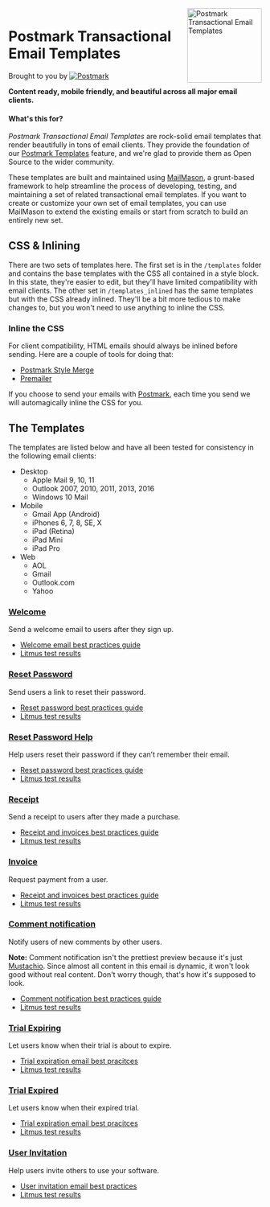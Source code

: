 <img src="http://assets.wildbit.com/postmark/misc/templates-logo@2x.png" alt="Postmark Transactional Email Templates" width="148" height="148" align="right">

# Postmark Transactional Email Templates
Brought to you by
<a href="http://postmarkapp.com"><img src="http://assets.wildbit.com/postmark/misc/postmark.svg" alt="Postmark"></a>

**Content ready, mobile friendly, and beautiful across all major email clients.**

#### What's this for?

*Postmark Transactional Email Templates* are rock-solid email templates that render beautifully in tons of email clients. They provide the foundation of our [Postmark Templates](https://postmarkapp.com/blog/special-delivery-postmark-templates) feature, and we're glad to provide them as Open Source to the wider community.

These templates are built and maintained using [MailMason](https://github.com/wildbit/mailmason), a grunt-based framework to help streamline the process of developing, testing, and maintaining a set of related transactional email templates. If you want to create or customize your own set of email templates, you can use MailMason to extend the existing emails or start from scratch to build an entirely new set.

## CSS & Inlining

There are two sets of templates here. The first set is in the `/templates` folder and contains the base templates with the CSS all contained in a style block. In this state, they're easier to edit, but they'll have limited compatibility with email clients. The other set in `/templates_inlined` has the same templates but with the CSS already inlined. They'll be a bit more tedious to make changes to, but you won't need to use anything to inline the CSS.

### Inline the CSS
For client compatibility, HTML emails should always be inlined before sending. Here are a couple of tools for doing that:

* [Postmark Style Merge](https://github.com/wildbit/style-merge)
* [Premailer](https://github.com/peterbe/premailer)

If you choose to send your emails with [Postmark](http://postmarkapp.com), each time you send we will automagically inline the CSS for you.

## The Templates

The templates are listed below and have all been tested for consistency in the following email clients:

* Desktop
  * Apple Mail 9, 10, 11
  * Outlook 2007, 2010, 2011, 2013, 2016
  * Windows 10 Mail
* Mobile
  * Gmail App (Android)
  * iPhones 6, 7, 8, SE, X
  * iPad (Retina)
  * iPad Mini
  * iPad Pro
* Web
  * AOL
  * Gmail
  * Outlook.com
  * Yahoo

### [Welcome](http://assets.wildbit.com/postmark/templates/dist/welcome.html)

Send a welcome email to users after they sign up.

* [Welcome email best practices guide](https://postmarkapp.com/guides/welcome-email-best-practices)
* [Litmus test results](https://litmus.com/pub/a087bdc)

### [Reset Password](http://assets.wildbit.com/postmark/templates/dist/password_reset.html) 

  Send users a link to reset their password.
  
  * [Reset password best practices guide](https://postmarkapp.com/guides/password-reset-email-best-practices)
  * [Litmus test results](https://litmus.com/pub/c4ee0e9)

### [Reset Password Help](http://assets.wildbit.com/postmark/templates/dist/password_reset_help.html)

  Help users reset their password if they can’t remember their email.

  * [Reset password best practices guide](https://postmarkapp.com/guides/password-reset-email-best-practices)
  * [Litmus test results](https://litmus.com/pub/82b4127)

### [Receipt](http://assets.wildbit.com/postmark/templates/dist/receipt.html)

  Send a receipt to users after they made a purchase.

  * [Receipt and invoices best practices guide](https://postmarkapp.com/guides/receipt-and-invoice-email-best-practices)
  * [Litmus test results](https://litmus.com/pub/dc65df0)

### [Invoice](http://assets.wildbit.com/postmark/templates/dist/invoice.html)

  Request payment from a user.

  * [Receipt and invoices best practices guide](https://postmarkapp.com/guides/receipt-and-invoice-email-best-practices)
  * [Litmus test results](https://litmus.com/pub/877016b)

### [Comment notification](http://assets.wildbit.com/postmark/templates/dist/comment_notification.html)

Notify users of new comments by other users.

**Note:** Comment notification isn't the prettiest preview because it's just [Mustachio](https://github.com/wildbit/mustachio). Since almost all content in this email is dynamic, it won't look good without real content. Don't worry though, that's how it's supposed to look.

* [Comment notification best practices guide](https://postmarkapp.com/guides/comment-notification-email-best-practices)
* [Litmus test results](https://litmus.com/pub/d7008f1)

### [Trial Expiring](http://assets.wildbit.com/postmark/templates/dist/trial_expiring.html)

  Let users know when their trial is about to expire.

  * [Trial expiration email best pracitces](https://postmarkapp.com/guides/trial-expiration-email-best-practices)
  * [Litmus test results](https://litmus.com/pub/cd363ec)

### [Trial Expired](http://assets.wildbit.com/postmark/templates/dist/trial_expired.html)

  Let users know when their expired trial.

  * [Trial expiration email best pracitces](https://postmarkapp.com/guides/trial-expiration-email-best-practices)
  * [Litmus test results](https://litmus.com/pub/30fb01d)

### [User Invitation](http://assets.wildbit.com/postmark/templates/dist/user_invitation.html)

  Help users invite others to use your software.

* [User invitation email best practices](https://postmarkapp.com/guides/user-invitation-email-best-practices)
* [Litmus test results](https://litmus.com/pub/ac67c0c)
